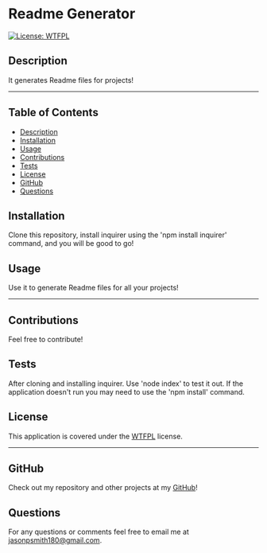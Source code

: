 
  # Readme Generator

  [![License: WTFPL](https://img.shields.io/badge/License-WTFPL-brightgreen.svg)](http://www.wtfpl.net/about/)
  ## Description
  It generates Readme files for projects!

  ***
  ## Table of Contents
  - [Description](#description)
  - [Installation](#installation)
  - [Usage](#usage)
  - [Contributions](#contributions)
  - [Tests](#tests)
  - [License](#license)
  - [GitHub](#github)
  - [Questions](#questions)

  ## Installation
  Clone this repository, install inquirer using the 'npm install inquirer' command, and you will be good to go!

  ## Usage
  Use it to generate Readme files for all your projects!

  ***

  ## Contributions
  Feel free to contribute!

  ## Tests
  After cloning and installing inquirer. Use 'node index' to test it out. If the application doesn't run you may need to use the 'npm install' command. 

  
  ## License  
  This application is covered under the [WTFPL](http://www.wtfpl.net/about/) license.

  ***

  ## GitHub
  Check out my repository and other projects at my [GitHub](https://github.com/jasonpsmith180)!

  ## Questions
  For any questions or comments feel free to email me at jasonpsmith180@gmail.com.

